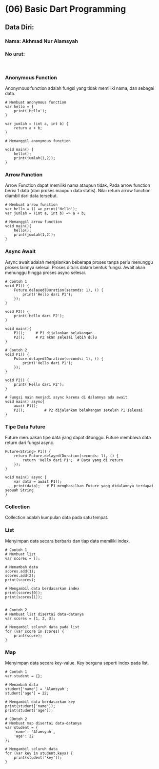 # (06) Basic Dart Programming

## Data Diri:
### Nama: Akhmad Nur Alamsyah
### No urut:
&nbsp;
### **Anonymous Function**
Anonymous function adalah fungsi yang tidak memiliki nama, dan sebagai data.
```
# Membuat anonymous function
var hello = {
    print('Hello');
}

var jumlah = (int a, int b) {
    return a + b;
}

# Memanggil anonymous function

void main() {
    hello();
    print(jumlah(1,2));
}
```

### **Arrow Function**
Arrow Function dapat memiliki nama ataupun tidak. Pada arrow function berisi 1 data (dari proses maupun data statis). Nilai return arrow function diambil dari data tersebut.
```
# Membuat arrow function
var hello = () => print('Hello');
var jumlah = (int a, int b) => a + b;

# Memanggil arrow function
void main(){
    hello();
    print(jumlah(1,2));
}
```
### **Async Await**
Async await adalah menjalankan beberapa proses tanpa perlu menunggu proses lainnya selesai. Proses ditulis dalam bentuk fungsi. Await akan menunggu hingga proses async selesai.
```
# Contoh 1
void P1() {
    Future.delayed(Duration(seconds: 1), () {
        print('Hello dari P1');
    });
}

void P2() {
    print('Hello dari P2');
}

void main(){
    P1();     # P1 dijalankan belakangan
    P2();     # P2 akan selesai lebih dulu
}

# Contoh 2
void P1() {
    Future.delayed(Duration(seconds: 1), () {
        print('Hello dari P1');
    });
}

void P2() {
    print('Hello dari P2');
}

# Fungsi main menjadi async karena di dalamnya ada await
void main() async{
    await P1();
    P2();         # P2 dijalankan belakangan setelah P1 selesai
} 
```

### **Tipe Data Future**
Future merupakan tipe data yang dapat ditunggu. Future membawa data return dari fungsi async.
```
Future<String> P1() {
    return Future.delayed(Duration(seconds: 1), () {
        return 'Hello dari P1';  # Data yang di return
    });
}

void main() async {
    var data = await P1();
    print(data);   # P1 menghasilkan Future yang didalamnya terdapat sebuah String
}
```

### **Collection**
Collection adalah kumpulan data pada satu tempat.
### List
Menyimpan data secara berbaris dan tiap data memiliki index.
```
# Contoh 1
# Membuat list
var scores = [];

# Menambah data
scores.add(1);
scores.add(2);
print(scores);

# Mengambil data berdasarkan index
print(scores[0]);
print(scores[1]);


# Contoh 2
# Membuat list disertai data-datanya
var scores = [1, 2, 3];

# Mengambil seluruh data pada list
for (var score in scores) {
    print(score);
}
```

### **Map**
Menyimpan data secara key-value. Key berguna seperti index pada list.
```
# Contoh 1
var student = {};

# Menambah data
student['name'] = 'Alamsyah';
student['age'] = 22;

# Mengambil data berdasarkan key
print(student['name']);
print(student['age']);

# COntoh 2
# Membuat map disertai data-datanya
var student = {
    'name': 'Alamsyah',
    'age': 22
};

# Mengambil seluruh data 
for (var key in student.keys) {
    print(student['key']);
}
```

